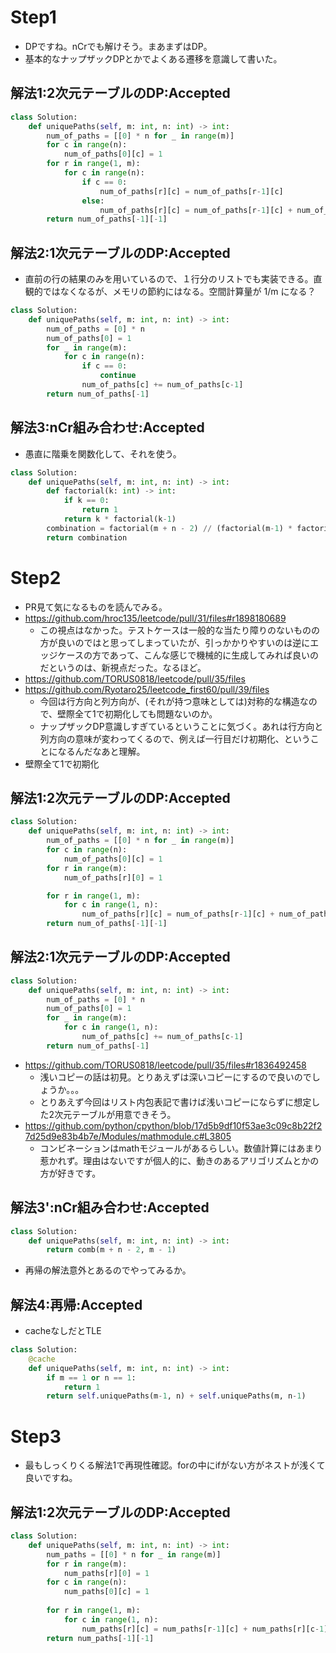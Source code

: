 # Step1
- DPですね。nCrでも解けそう。まあまずはDP。
- 基本的なナップザックDPとかでよくある遷移を意識して書いた。
## 解法1:2次元テーブルのDP:Accepted
```python
class Solution:
    def uniquePaths(self, m: int, n: int) -> int:
        num_of_paths = [[0] * n for _ in range(m)]
        for c in range(n):
            num_of_paths[0][c] = 1
        for r in range(1, m):
            for c in range(n):
                if c == 0:
                    num_of_paths[r][c] = num_of_paths[r-1][c]
                else:
                    num_of_paths[r][c] = num_of_paths[r-1][c] + num_of_paths[r][c-1]
        return num_of_paths[-1][-1]
```

## 解法2:1次元テーブルのDP:Accepted
- 直前の行の結果のみを用いているので、１行分のリストでも実装できる。直観的ではなくなるが、メモリの節約にはなる。空間計算量が 1/m になる？
```python
class Solution:
    def uniquePaths(self, m: int, n: int) -> int:
        num_of_paths = [0] * n
        num_of_paths[0] = 1
        for _ in range(m):
            for c in range(n):
                if c == 0:
                    continue
                num_of_paths[c] += num_of_paths[c-1]
        return num_of_paths[-1]
```

## 解法3:nCr組み合わせ:Accepted
- 愚直に階乗を関数化して、それを使う。
```python
class Solution:
    def uniquePaths(self, m: int, n: int) -> int:
        def factorial(k: int) -> int:
            if k == 0:
                return 1
            return k * factorial(k-1)
        combination = factorial(m + n - 2) // (factorial(m-1) * factorial(n-1))
        return combination
```

# Step2
- PR見て気になるものを読んでみる。
- https://github.com/hroc135/leetcode/pull/31/files#r1898180689
   - この視点はなかった。テストケースは一般的な当たり障りのないものの方が良いのではと思ってしまっていたが、引っかかりやすいのは逆にエッジケースの方であって、こんな感じで機械的に生成してみれば良いのだというのは、新視点だった。なるほど。
- https://github.com/TORUS0818/leetcode/pull/35/files
- https://github.com/Ryotaro25/leetcode_first60/pull/39/files
   - 今回は行方向と列方向が、(それが持つ意味としては)対称的な構造なので、壁際全て1で初期化しても問題ないのか。
   - ナップザックDP意識しすぎているということに気づく。あれは行方向と列方向の意味が変わってくるので、例えば一行目だけ初期化、ということになるんだなあと理解。
- 壁際全て1で初期化
## 解法1:2次元テーブルのDP:Accepted
```python
class Solution:
    def uniquePaths(self, m: int, n: int) -> int:
        num_of_paths = [[0] * n for _ in range(m)]
        for c in range(n):
            num_of_paths[0][c] = 1
        for r in range(m):
            num_of_paths[r][0] = 1

        for r in range(1, m):
            for c in range(1, n):                
                num_of_paths[r][c] = num_of_paths[r-1][c] + num_of_paths[r][c-1]
        return num_of_paths[-1][-1]
```

## 解法2:1次元テーブルのDP:Accepted
```python
class Solution:
    def uniquePaths(self, m: int, n: int) -> int:
        num_of_paths = [0] * n
        num_of_paths[0] = 1
        for _ in range(m):
            for c in range(1, n):
                num_of_paths[c] += num_of_paths[c-1]
        return num_of_paths[-1]
```

- https://github.com/TORUS0818/leetcode/pull/35/files#r1836492458
   - 浅いコピーの話は初見。とりあえずは深いコピーにするので良いのでしょうか。。。
   - とりあえず今回はリスト内包表記で書けば浅いコピーにならずに想定した2次元テーブルが用意できそう。
- https://github.com/python/cpython/blob/17d5b9df10f53ae3c09c8b22f27d25d9e83b4b7e/Modules/mathmodule.c#L3805
   - コンビネーションはmathモジュールがあるらしい。数値計算にはあまり惹かれず。理由はないですが個人的に、動きのあるアリゴリズムとかの方が好きです。

## 解法3':nCr組み合わせ:Accepted
```python
class Solution:
    def uniquePaths(self, m: int, n: int) -> int:
        return comb(m + n - 2, m - 1)
```


- 再帰の解法意外とあるのでやってみるか。
## 解法4:再帰:Accepted
- cacheなしだとTLE
```python
class Solution:
    @cache
    def uniquePaths(self, m: int, n: int) -> int:
        if m == 1 or n == 1:
            return 1
        return self.uniquePaths(m-1, n) + self.uniquePaths(m, n-1)
```

# Step3
- 最もしっくりくる解法1で再現性確認。forの中にifがない方がネストが浅くて良いですね。
## 解法1:2次元テーブルのDP:Accepted
```python
class Solution:
    def uniquePaths(self, m: int, n: int) -> int:
        num_paths = [[0] * n for _ in range(m)]
        for r in range(m):
            num_paths[r][0] = 1
        for c in range(n):
            num_paths[0][c] = 1
        
        for r in range(1, m):
            for c in range(1, n):
                num_paths[r][c] = num_paths[r-1][c] + num_paths[r][c-1]
        return num_paths[-1][-1]
```
